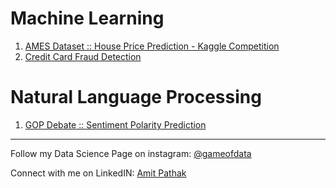 # Machine Learning
1. [AMES Dataset :: House Price Prediction - Kaggle Competition](https://github.com/VikingPathak/Jupyter_Notebooks/blob/main/ML_Ames_House_Price_Prediction.md)
2. [Credit Card Fraud Detection](https://github.com/VikingPathak/Jupyter_Notebooks/blob/main/ML_Credit_Card_Fraud_Detection.md)

# Natural Language Processing
1. [GOP Debate :: Sentiment Polarity Prediction](https://github.com/VikingPathak/Jupyter_Notebooks/blob/main/NLP_Twitter_Sentiment_Analysis_GOP_Debate.md)

---

Follow my Data Science Page on instagram: [@gameofdata](https://www.instagram.com/gameofdata)

Connect with me on LinkedIN: [Amit Pathak](https://www.linkedin.com/in/viking-pathak)
